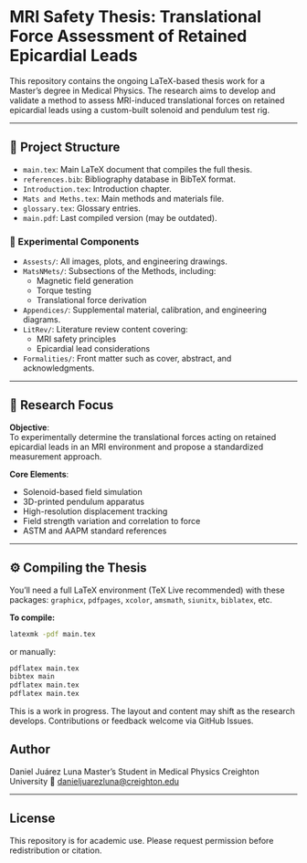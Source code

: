 # MRI Safety Thesis: Translational Force Assessment of Retained Epicardial Leads

This repository contains the ongoing LaTeX-based thesis work for a Master’s degree in Medical Physics. The research aims to develop and validate a method to assess MRI-induced translational forces on retained epicardial leads using a custom-built solenoid and pendulum test rig.

---

## 📁 Project Structure

- `main.tex`: Main LaTeX document that compiles the full thesis.
- `references.bib`: Bibliography database in BibTeX format.
- `Introduction.tex`: Introduction chapter.
- `Mats and Meths.tex`: Main methods and materials file.
- `glossary.tex`: Glossary entries.
- `main.pdf`: Last compiled version (may be outdated).

### 🔬 Experimental Components

- `Assests/`: All images, plots, and engineering drawings.
- `MatsNMets/`: Subsections of the Methods, including:
  - Magnetic field generation
  - Torque testing
  - Translational force derivation
- `Appendices/`: Supplemental material, calibration, and engineering diagrams.
- `LitRev/`: Literature review content covering:
  - MRI safety principles
  - Epicardial lead considerations
- `Formalities/`: Front matter such as cover, abstract, and acknowledgments.

---

## 🧪 Research Focus

**Objective**:  
To experimentally determine the translational forces acting on retained epicardial leads in an MRI environment and propose a standardized measurement approach.

**Core Elements**:
- Solenoid-based field simulation
- 3D-printed pendulum apparatus
- High-resolution displacement tracking
- Field strength variation and correlation to force
- ASTM and AAPM standard references

---

## ⚙️ Compiling the Thesis

You’ll need a full LaTeX environment (TeX Live recommended) with these packages: `graphicx`, `pdfpages`, `xcolor`, `amsmath`, `siunitx`, `biblatex`, etc.

**To compile:**

```bash
latexmk -pdf main.tex
```

or manually:

```bash
pdflatex main.tex
bibtex main
pdflatex main.tex
pdflatex main.tex
```

This is a work in progress. The layout and content may shift as the research develops. Contributions or feedback welcome via GitHub Issues.


## Author
Daniel Juárez Luna
Master’s Student in Medical Physics
Creighton University
📧 danieljuarezluna@creighton.edu


---

## License
This repository is for academic use. Please request permission before redistribution or citation.
